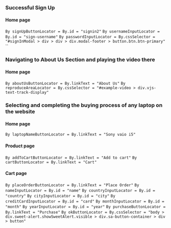 ### Successful Sign Up
#### Home page
`By signUpButtonLocator = By.id = "signin2"`
`By usernameInputLocator = By.id = "sign-username"`
`By passwordInputLocator = By.cssSelector = "#signInModal > div > div > div.modal-footer > button.btn.btn-primary"`
``

### Navigating to About Us Section and playing the video there
#### Home page
`By aboutUsButtonLocator = By.linkText = "About Us"`
`By reproduceAreaLocator = By.cssSelector = "#example-video > div.vjs-text-track-display"`

### Selecting and completing the buying process of any laptop on the website
#### Home page
`By laptopNameButtonLocator = By.linkText = "Sony vaio i5"`
#### Product page
`By addToCartButtonLocator = By.linkText = "Add to cart"`
`By cartButtonLocator = By.linkText = "Cart"`
#### Cart page
`By placeOrderButtonLocator = By.linkText = "Place Order"`
`By nameInputLocator = By.id = "name"`
`By countryInputLocator = By.id = "country"`
`By cityInputLocator = By.id = "city"`
`By creditCardInputLocator = By.id = "card"`
`By monthInputLocator = By.id = "month"`
`By yearInputLocator = By.id = "year"`
`By purchaseButtonLocator = By.linkText = "Purchase"`
`By okButtonLocator = By.cssSelector = "body > div.sweet-alert.showSweetAlert.visible > div.sa-button-container > div > button"`